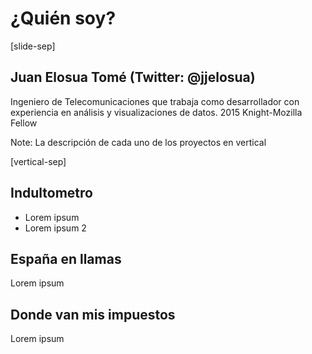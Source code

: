 
# ¿Quién soy? <!-- .slide: data-background="#ff0000" -->

[slide-sep]

## Juan Elosua Tomé (Twitter: @jjelosua)

Ingeniero de Telecomunicaciones que trabaja como desarrollador con experiencia en análisis y visualizaciones de datos. 2015 Knight-Mozilla Fellow

Note: La descripción de cada uno de los proyectos en vertical

[vertical-sep]

## Indultometro

* Lorem ipsum <!-- .element: class="fragment" data-fragment-index="1" -->
* Lorem ipsum 2 <!-- .element: class="fragment" data-fragment-index="2" -->

## España en llamas 

Lorem ipsum

## Donde van mis impuestos

Lorem ipsum